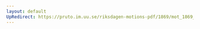 ```yaml
---
layout: default
UpRedirect: https://pruto.im.uu.se/riksdagen-motions-pdf/1869/mot_1869__ak__45/mot_1869__ak__45-001.pdf
---
```

